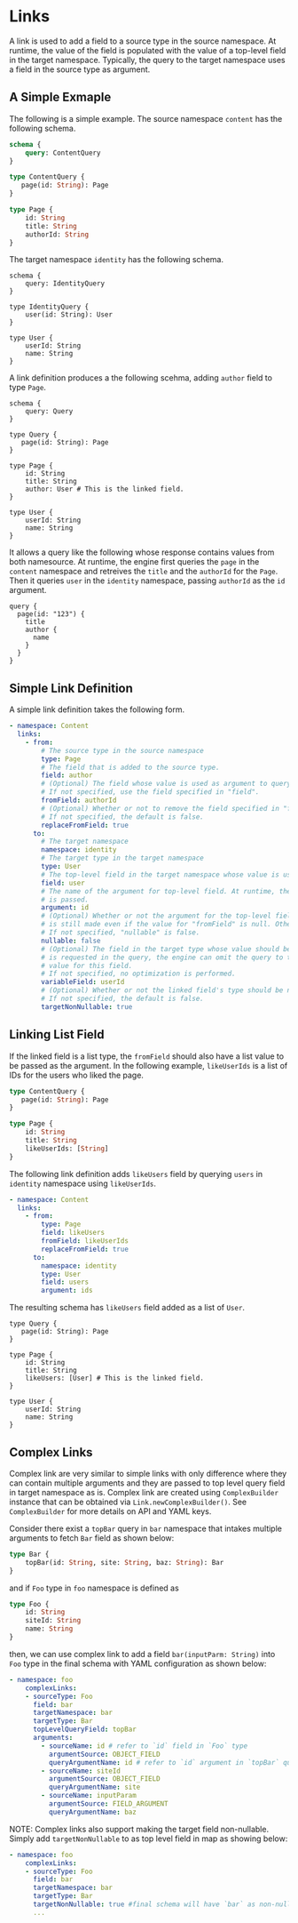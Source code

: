 # Links

A link is used to add a field to a source type in the source namespace. At runtime, the value of the field is populated with the value of a top-level field in the target namespace. Typically, the query to the target namespace uses a field in the source type as argument.

## A Simple Exmaple
The following is a simple example. The source namespace `content` has the following schema.
```graphql
schema {
    query: ContentQuery
}

type ContentQuery {
   page(id: String): Page
}

type Page {
    id: String
    title: String
    authorId: String
}
```

The target namespace `identity` has the following schema.
```
schema {
    query: IdentityQuery
}

type IdentityQuery {
    user(id: String): User
}

type User {
    userId: String
    name: String
}
```

A link definition produces a the following scehma, adding `author` field to type `Page`.
```
schema {
    query: Query
}

type Query {
   page(id: String): Page
}

type Page {
    id: String
    title: String
    author: User # This is the linked field.
}

type User {
    userId: String
    name: String
}
```

It allows a query like the following whose response contains values from both namesource. At runtime, the engine first queries the `page` in the `content` namespace and retreives the `title` and the `authorId` for the `Page`. Then it queries `user` in the `identity` namespace, passing `authorId` as the `id` argument.
```
query {
  page(id: "123") {
    title
    author {
      name
    }
  }
}  
```

## Simple Link Definition
A simple link definition takes the following form.
```YAML
- namespace: Content
  links: 
    - from:
        # The source type in the source namespace
        type: Page
        # The field that is added to the source type.
        field: author
        # (Optional) The field whose value is used as argument to query the target namesapce.
        # If not specified, use the field specified in "field".
        fromField: authorId
        # (Optional) Whether or not to remove the field specified in "fromField" from the source type.
        # If not specified, the default is false.
        replaceFromField: true
      to:
        # The target namespace
        namespace: identity
        # The target type in the target namespace
        type: User
        # The top-level field in the target namespace whose value is used to populate the linked field.
        field: user
        # The name of the argument for top-level field. At runtime, the value of the "fromField" in the source type
        # is passed.
        argument: id
        # (Optional) Whether or not the argument for the top-level field is nullable. If true, the query to the target namespace
        # is still made even if the value for "fromField" is null. Otherwise, the linked field's value is null.
        # If not specified, "nullable" is false.
        nullable: false
        # (Optional) The field in the target type whose value should be the same as the argument. If only this field
        # is requested in the query, the engine can omit the query to the target namespace and simply use the argument's
        # value for this field.
        # If not specified, no optimization is performed.
        variableField: userId
        # (Optional) Whether or not the linked field's type should be non-null.
        # If not specified, the default is false.
        targetNonNullable: true
```

## Linking List Field

If the linked field is a list type, the `fromField` should also have a list value to be passed as the argument. In the following example, `likeUserIds` is a list of IDs for the users who liked the page.
```graphql
type ContentQuery {
   page(id: String): Page
}

type Page {
    id: String
    title: String
    likeUserIds: [String]
}
```

The following link definition adds `likeUsers` field by querying `users` in `identity` namespace using `likeUserIds`.
```YAML
- namespace: Content
  links: 
    - from:
        type: Page
        field: likeUsers
        fromField: likeUserIds
        replaceFromField: true
      to:
        namespace: identity
        type: User
        field: users
        argument: ids
```

The resulting schema has `likeUsers` field added as a list of `User`.
```
type Query {
   page(id: String): Page
}

type Page {
    id: String
    title: String
    likeUsers: [User] # This is the linked field.
}

type User {
    userId: String
    name: String
}
```

## Complex Links
Complex link are very similar to simple links with only difference where they can contain multiple arguments and they are
passed to top level query field in target namespace as is. Complex link are created using `ComplexBuilder` instance that
can be obtained via `Link.newComplexBuilder()`. See `ComplexBuilder` for more details on API and YAML keys.

Consider there exist a `topBar` query in `bar` namespace that intakes multiple arguments to fetch `Bar` field as shown below:

```graphql
type Bar {
    topBar(id: String, site: String, baz: String): Bar
}
```
and if `Foo` type in `foo` namespace is defined as
```graphql
type Foo {
    id: String
    siteId: String
    name: String
}
```  
then, we can use complex link to add a field `bar(inputParm: String)` into `Foo` type in the final schema with YAML 
configuration as shown below:

```YAML
- namespace: foo
    complexLinks:
    - sourceType: Foo
      field: bar
      targetNamespace: bar
      targetType: Bar
      topLevelQueryField: topBar
      arguments:
        - sourceName: id # refer to `id` field in `Foo` type
          argumentSource: OBJECT_FIELD
          queryArgumentName: id # refer to `id` argument in `topBar` query in `Bar` type
        - sourceName: siteId
          argumentSource: OBJECT_FIELD
          queryArgumentName: site
        - sourceName: inputParam
          argumentSource: FIELD_ARGUMENT
          queryArgumentName: baz
```

NOTE: Complex links also support making the target field non-nullable. Simply add `targetNonNullable` to as top level 
field in map as showing below:

```YAML
- namespace: foo
    complexLinks:
    - sourceType: Foo
      field: bar
      targetNamespace: bar
      targetType: Bar 
      targetNonNullable: true #final schema will have `bar` as non-nullable field (i.e. bar: Bar!)
      ...
```
